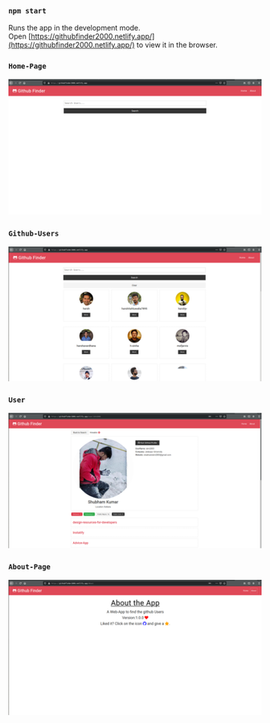 
### `npm start`

Runs the app in the development mode.<br />
Open [https://githubfinder2000.netlify.app/](https://githubfinder2000.netlify.app/) to view it in the browser.

### `Home-Page`
![](Images/Home_Page.png)

### `Github-Users`
![](Images/Github-Users.png)

### `User`
![](Images/User.png)

### `About-Page`
![](Images/About.png)
